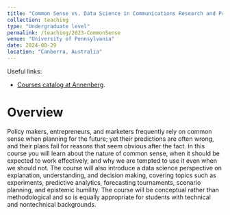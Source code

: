 ```yaml
---
title: "Common Sense vs. Data Science in Communications Research and Practice"
collection: teaching
type: "Undergraduate level"
permalink: /teaching/2023-CommonSense
venue: "University of Pennsylvania"
date: 2024-08-29
location: "Canberra, Australia"
---
```


Useful links:
- [Courses catalog at Annenberg](https://www.asc.upenn.edu/undergraduate/courses).

Overview
======
Policy makers, entrepreneurs, and marketers frequently rely on common sense when planning for the future; yet their predictions are often wrong, and their plans fail for reasons that seem obvious after the fact. In this course you will learn about the nature of common sense, when it should be expected to work effectively, and why we are tempted to use it even when we should not. The course will also introduce a data science perspective on explanation, understanding, and decision making, covering topics such as experiments, predictive analytics, forecasting tournaments, scenario planning, and epistemic humility. The course will be conceptual rather than methodological and so is equally appropriate for students with technical and nontechnical backgrounds.